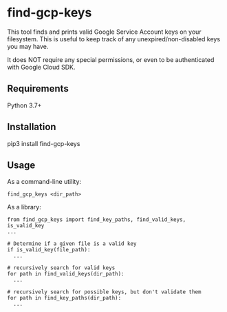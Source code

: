 # find-gcp-keys

This tool finds and prints valid Google Service Account keys on your filesystem.
This is useful to keep track of any unexpired/non-disabled keys you may have.

It does NOT require any special permissions,
or even to be authenticated with Google Cloud SDK.

## Requirements

Python 3.7+

## Installation

pip3 install find-gcp-keys

## Usage

As a command-line utility:

```
find_gcp_keys <dir_path>
```

As a library:

```
from find_gcp_keys import find_key_paths, find_valid_keys, is_valid_key
...

# Determine if a given file is a valid key
if is_valid_key(file_path):
  ...

# recursively search for valid keys
for path in find_valid_keys(dir_path):
  ...

# recursively search for possible keys, but don't validate them
for path in find_key_paths(dir_path):
  ...
```
